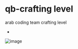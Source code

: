 # qb-crafting level
arab coding team crafting level

*


![image](https://user-images.githubusercontent.com/89742984/175812193-67cecdad-3011-498d-8b03-20e068fe581e.png)
